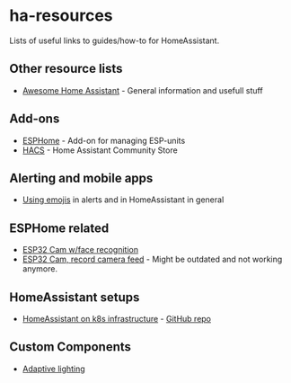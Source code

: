 # ha-resources
Lists of useful links to guides/how-to for HomeAssistant.

## Other resource lists
* [Awesome Home Assistant](https://www.awesome-ha.com/) - General information and usefull stuff

## Add-ons
* [ESPHome](https://esphome.io/) - Add-on for managing ESP-units
* [HACS](https://hacs.xyz/) - Home Assistant Community Store

## Alerting and mobile apps
* [Using emojis](https://thibmaek.com/post/using-emoji-in-home-assistant) in alerts and in HomeAssistant in general

## ESPHome related
* [ESP32 Cam w/face recognition](https://www.dopebuild.com/i-am-sorry-dave-i-am-unable-to-do-that/)
* [ESP32 Cam, record camera feed](https://community.home-assistant.io/t/record-video-from-esp32-cam-config-with-esphome-in-hassio-works-great/153354) - Might be outdated and not working anymore.

## HomeAssistant setups
* [HomeAssistant on k8s infrastructure](https://gandazgul.github.io/k8s-infrastructure/) - [GitHub repo](https://gandazgul.github.io/k8s-infrastructure/)

## Custom Components
* [Adaptive lighting](https://github.com/basnijholt/adaptive-lighting)
